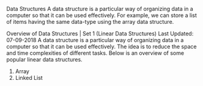 Data Structures
A data structure is a particular way of organizing data in a computer so that it can be used effectively.
For example, we can store a list of items having the same data-type using the array data structure.
 

Overview of Data Structures | Set 1 (Linear Data Structures)
Last Updated: 07-09-2018
A data structure is a particular way of organizing data in a computer so that it can be used effectively. The idea is to reduce the space and time complexities of different tasks. Below is an overview of some popular linear data structures.
1. Array
2. Linked List
